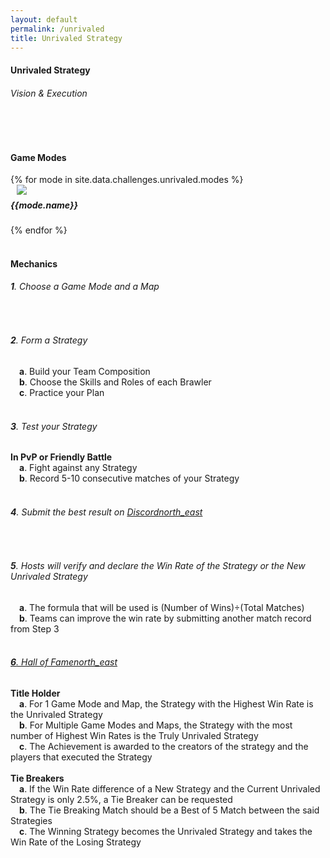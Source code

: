 ```yaml
---
layout: default
permalink: /unrivaled
title: Unrivaled Strategy
---
```


<div class="container"> 
    <div class="center-align">
        <h4 class="logo-text">Unrivaled Strategy</h4>
        <h6 class="logo-sub-text">Vision & Execution</h6>
        <br>
        <div class="divider full-width gray-shadow"></div>
    </div>
    <div class="row">
        <div class="col s12 m12 l12">
            <br>
            <h4>Game Modes</h4>
        </div>
        {% for mode in site.data.challenges.unrivaled.modes %}
        <div class="col s12 m8 offset-m2 l6">
            <div class="card" style="background-color:#{{mode.color}};">
              <div class="card-content header-slim row valign-wrapper">
                <div class="col s2" style="margin-left: 10px;">
                  <img class="responsive-img logo-img" src="/assets/img/modes/{{mode.resource}}.png"> <!-- notice the "circle" class -->
                </div>
                <div class="col s10">
                  <h5 class="brawl-text white-text" style="margin-top: 0.456rem">
                    {{mode.name}}
                  </h5>
                </div>
              </div>
            </div>
        </div>
        {% endfor %}
        <div class="col s12 m12 l12">
            <br>
            <h4>Mechanics</h4>
            <h6><b>1</b>. Choose a Game Mode and a Map</h6><br>
            <h6><b>2</b>. Form a Strategy</h6>  
            &emsp;<h7><b>a</b>. Build your Team Composition</h7><br>
            &emsp;<h7><b>b</b>. Choose the Skills and Roles of each Brawler</h7><br>
            &emsp;<h7><b>c</b>. Practice your Plan</h7><br><br>
            <h6><b>3</b>. Test your Strategy</h6>
            <h7><b>In PvP or Friendly Battle</b></h7><br>
            &emsp;<h7><b>a</b>. Fight against any Strategy</h7><br>
            &emsp;<h7><b>b</b>. Record 5-10 consecutive matches of your Strategy</h7><br><br>
            <h6><b>4</b>. Submit the best result on <a href="{{site.url}}/#chat">Discord<i class="material-icons tiny">north_east</i></a></h6><br>
            <h6><b>5</b>. Hosts will verify and declare the Win Rate of the Strategy or the New Unrivaled Strategy</h6>
            &emsp;<h7><b>a</b>. The formula that will be used is (Number of Wins)÷(Total Matches)</h7><br>
            &emsp;<h7><b>b</b>. Teams can improve the win rate by submitting another match record from Step 3</h7><br><br>
            <a href="{{site.url}}/hall-of-fame"><h6><b>6</b>. Hall of Fame<i class="material-icons tiny">north_east</i></h6></a>
            <h7><b>Title Holder</b></h7><br>
            &emsp;<h7><b>a</b>. For 1 Game Mode and Map, the Strategy with the Highest Win Rate is the Unrivaled Strategy</h7><br>
            &emsp;<h7><b>b</b>. For Multiple Game Modes and Maps, the Strategy with the most number of Highest Win Rates is the Truly Unrivaled Strategy</h7><br>
            &emsp;<h7><b>c</b>. The Achievement is awarded to the creators of the strategy and the players that executed the Strategy</h7><br><br>
            <h7><b>Tie Breakers</b></h7><br>
            &emsp;<h7><b>a</b>. If the Win Rate difference of a New Strategy and the Current Unrivaled Strategy is only 2.5%, a Tie Breaker can be requested</h7><br>
            &emsp;<h7><b>b</b>. The Tie Breaking Match should be a Best of 5 Match between the said Strategies</h7><br>
            &emsp;<h7><b>c</b>. The Winning Strategy becomes the Unrivaled Strategy and takes the Win Rate of the Losing Strategy</h7><br><br>
        </div>
    </div>
    <br><br><br>
</div>